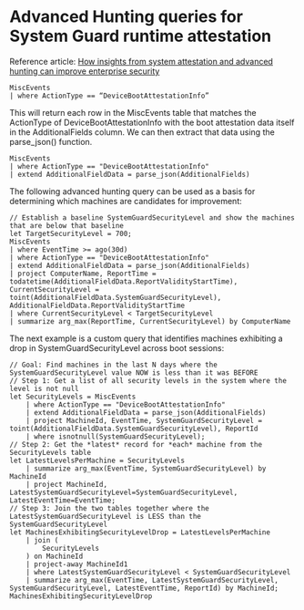 # Advanced Hunting queries for System Guard runtime attestation

Reference article: [How insights from system attestation and advanced hunting can improve enterprise security](https://techcommunity.microsoft.com/t5/Microsoft-Defender-ATP/How-insights-from-system-attestation-and-advanced-hunting-can/ba-p/969252)

```kql
MiscEvents
| where ActionType == “DeviceBootAttestationInfo”
```

This will return each row in the MiscEvents table that matches the ActionType of DeviceBootAttestationInfo with the boot attestation data itself in the AdditionalFields column.  We can then extract that data using the parse_json() function.

```kql
MiscEvents
| where ActionType == "DeviceBootAttestationInfo"
| extend AdditionalFieldData = parse_json(AdditionalFields)
```

The following advanced hunting query can be used as a basis for determining which machines are candidates for improvement:

```kql
// Establish a baseline SystemGuardSecurityLevel and show the machines that are below that baseline
let TargetSecurityLevel = 700;
MiscEvents
| where EventTime >= ago(30d)
| where ActionType == "DeviceBootAttestationInfo"
| extend AdditionalFieldData = parse_json(AdditionalFields)
| project ComputerName, ReportTime = todatetime(AdditionalFieldData.ReportValidityStartTime), CurrentSecurityLevel = toint(AdditionalFieldData.SystemGuardSecurityLevel), AdditionalFieldData.ReportValidityStartTime
| where CurrentSecurityLevel < TargetSecurityLevel
| summarize arg_max(ReportTime, CurrentSecurityLevel) by ComputerName
```

The next example is a custom query that identifies machines exhibiting a drop in SystemGuardSecurityLevel across boot sessions:

```kql
// Goal: Find machines in the last N days where the SystemGuardSecurityLevel value NOW is less than it was BEFORE
// Step 1: Get a list of all security levels in the system where the level is not null
let SecurityLevels = MiscEvents
    | where ActionType == "DeviceBootAttestationInfo"
    | extend AdditionalFieldData = parse_json(AdditionalFields)
    | project MachineId, EventTime, SystemGuardSecurityLevel = toint(AdditionalFieldData.SystemGuardSecurityLevel), ReportId
    | where isnotnull(SystemGuardSecurityLevel);
// Step 2: Get the *latest* record for *each* machine from the SecurityLevels table
let LatestLevelsPerMachine = SecurityLevels
    | summarize arg_max(EventTime, SystemGuardSecurityLevel) by MachineId
    | project MachineId, LatestSystemGuardSecurityLevel=SystemGuardSecurityLevel, LatestEventTime=EventTime;
// Step 3: Join the two tables together where the LatestSystemGuardSecurityLevel is LESS than the SystemGuardSecurityLevel 
let MachinesExhibitingSecurityLevelDrop = LatestLevelsPerMachine
    | join (
        SecurityLevels
    ) on MachineId
    | project-away MachineId1
    | where LatestSystemGuardSecurityLevel < SystemGuardSecurityLevel 
    | summarize arg_max(EventTime, LatestSystemGuardSecurityLevel, SystemGuardSecurityLevel, LatestEventTime, ReportId) by MachineId;
MachinesExhibitingSecurityLevelDrop
```
